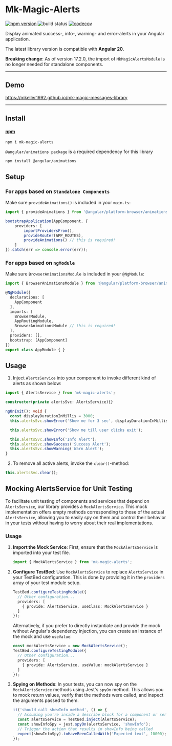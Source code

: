 # Mk-Magic-Alerts

[![npm version](https://badge.fury.io/js/mk-magic-alerts.svg)](https://badge.fury.io/js/mk-magic-alerts)
![build status](https://github.com/mkeller1992/mk-magic-messages-library/actions/workflows/npm-publish.yml/badge.svg)
[![codecov](https://codecov.io/gh/mkeller1992/mk-magic-messages-library/graph/badge.svg?token=FZYEC8Y47D)](https://codecov.io/gh/mkeller1992/mk-magic-messages-library)

Display animated success-, info-, warning- and error-alerts in your Angular application.

The latest library version is compatible with **Angular 20**.

**Breaking change**: As of version 17.2.0, the import of `MkMagicAlertsModule` is no longer needed for standalone components.

---

## Demo
https://mkeller1992.github.io/mk-magic-messages-library

---

## Install

#### [npm](https://www.npmjs.com/package/mk-magic-alerts)
```
npm i mk-magic-alerts
```
`@angular/animations package` is a required dependency for this library
```
npm install @angular/animations
```
## Setup

### For apps based on `Standalone Components`
Make sure `provideAnimations()` is included in your `main.ts`:
```typescript
import { provideAnimations } from '@angular/platform-browser/animations';

bootstrapApplication(AppComponent, {
	providers: [
		importProvidersFrom(),
		provideRouter(APP_ROUTES),
		provideAnimations() // this is required!
	]
}).catch(err => console.error(err));
```

### For apps based on `ngModule`
Make sure `BrowserAnimationsModule` is included in your `@NgModule`:
```typescript
import { BrowserAnimationsModule } from '@angular/platform-browser/animations';

@NgModule({
  declarations: [
    AppComponent
  ],
  imports: [
    BrowserModule,
    AppRoutingModule,
    BrowserAnimationsModule // this is required!
  ],
  providers: [],
  bootstrap: [AppComponent]
})
export class AppModule { }
```

## Usage
1. Inject `AlertsService` into your component to invoke different kind of alerts as shown below:

```typescript
import { AlertsService } from 'mk-magic-alerts';

constructor(private alertsSvc: AlertsService){}

ngOnInit(): void {
  const displayDurationInMillis = 3000;		
  this.alertsSvc.showError('Show me for 3 sec', displayDurationInMillis);

  this.alertsSvc.showError('Show me till user clicks exit');

  this.alertsSvc.showInfo('Info Alert');
  this.alertsSvc.showSuccess('Success Alert');
  this.alertsSvc.showWarning('Warn Alert');
}
```

2. To remove all active alerts, invoke the `clear()`-method:

```typescript
this.alertsSvc.clear();
```

## Mocking AlertsService for Unit Testing

To facilitate unit testing of components and services that depend on `AlertsService`, our library provides a `MockAlertsService`. This mock implementation offers empty methods corresponding to those of the actual `AlertsService`, allowing you to easily spy on them and control their behavior in your tests without having to worry about their real implementations.

### Usage

1. **Import the Mock Service**: First, ensure that the `MockAlertsService` is imported into your test file.

    ```typescript
    import { MockAlertsService } from 'mk-magic-alerts';
    ```

2. **Configure TestBed**: Use `MockAlertsService` to replace `AlertsService` in your TestBed configuration. This is done by providing it in the `providers` array of your test module setup.

    ```typescript
    TestBed.configureTestingModule({
      // Other configuration...
      providers: [
        { provide: AlertsService, useClass: MockAlertsService }
      ]
    });
    ```

    Alternatively, if you prefer to directly instantiate and provide the mock without Angular's dependency injection, you can create an instance of the mock and use `useValue`:

    ```typescript
    const mockAlertsService = new MockAlertsService();
    TestBed.configureTestingModule({
      // Other configuration...
      providers: [
        { provide: AlertsService, useValue: mockAlertsService }
      ]
    });
    ```

3. **Spying on Methods**: In your tests, you can now spy on the `MockAlertsService` methods using Jest's `spyOn` method. This allows you to mock return values, verify that the methods were called, and inspect the arguments passed to them.

    ```typescript
    it('should call showInfo method', () => {
      // Assuming you're inside a describe block for a component or service
      const alertsService = TestBed.inject(AlertsService);
      const showInfoSpy = jest.spyOn(alertsService, 'showInfo');
      // Trigger the action that results in showInfo being called
      expect(showInfoSpy).toHaveBeenCalledWith('Expected text', 10000);
    });
    ```